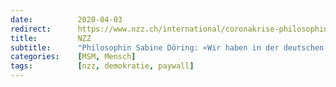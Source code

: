 ```yaml
---
date:          2020-04-03
redirect:      https://www.nzz.ch/international/coronakrise-philosophin-sabine-doering-wirbt-fuer-meinungsfreiheit-ld.1549963
title:         NZZ
subtitle:      "Philosophin Sabine Döring: «Wir haben in der deutschen Öffentlichkeit einen diskursfeindlichen Hang zur Übersensibilität und zum Moralisieren»"
categories:    [MSM, Mensch]
tags:          [nzz, demokratie, paywall]
---
```

